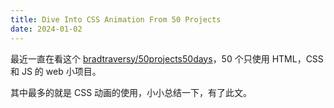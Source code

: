 ```yaml
---
title: Dive Into CSS Animation From 50 Projects
date: 2024-01-02
---
```


最近一直在看这个 [bradtraversy/50projects50days](https://github.com/bradtraversy/50projects50days)，50 个只使用 HTML，CSS 和 JS 的 web 小项目。

其中最多的就是 CSS 动画的使用，小小总结一下，有了此文。

